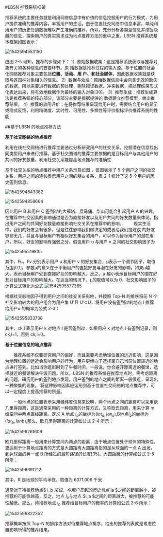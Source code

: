 #LBSN 推荐系统框架

推荐系统的主要任务就是利用网络信息中有价值的信息挖掘用户的行为模式，为用户提供准确的推荐内容，丰富用户的生活。由于位置社交网络中信息丰富，单纯利用用户的历史签到数据难以产生准确的推荐，所以，充分分析各类型信息并挖掘隐藏的信息，探索用户的真实需求成为地点推荐方法的重中之重。LBSN 推荐系统基本框架如图表示：

![1542594553150](../../../../../AppData/Local/Temp/1542594553150.png)

由图 2-5 可知，推荐的步骤如下：
1）原始数据收集：这是推荐系统获取与推荐对象有关的各种信息的首要环节。原
始数据是推荐过程的输入源。基于位置的社会化网络推荐对象主要包括**位置、活动、用**
**户、和社会媒体**，因此数据收集就是获取与这四种对象相关的信息。
2）数据与处理：原始数据信息中会包含无效的缺失的数据，所以需要进行数据的预处理，剔除错误数据、冲突数据，把处理结果形式化表达出来，将有效地数据作为最终的输入对象[30]。
3）推荐生成：推荐生成算法是推荐系统的核心部分。该部分主要是根据提供的
数据建立推荐模型，给出推荐结果。
4）推荐的效用评价：在将推荐结果呈现给用户时，需要结合用户的显示或隐式反馈，利用精确度、实时性、可用性、多样性等评价指标评价推荐系统的性能

##基于LBSN 的地点推荐方法 

**基于社交网络的地点推荐**

利用在线社交网络进行推荐主要通过分析研究用户的社交关系，挖掘潜在信息找出同类型用户来进行推荐。基于社交图谱的推荐主要依据的是目标用户与其他用户的共同的好友数量，利用社交关系能提高地点推荐的准确性

基于社交关系的地点推荐中用户关系示意如图 ，该图表示了 5 个用户之间的社交关系，用户之间的连线表示用户之间的朋友关系，表 2-1 统计了这 5 个用户的历史签到信息。

![1542594843382](../../../../../AppData/Local/Temp/1542594843382.png)

![1542594858664](../../../../../AppData/Local/Temp/1542594858664.png)

因此用户 B 和用户 C 签到过的大雁塔、兵马俑、华山可能会引起用户 A 的兴趣。在推荐中社交因素的影响通过是否为直接好友以及用户共同的好友数量来体现。指出用户之间的共同好友数量直接影响社交关系在推荐中的影响。
　　现实生活中，我们的好友会有很多，但是往往影响我们做决定的或者给我们提建议
的好友寥寥无几，并且与目标用户有相似好友集合的用户，可以作为目标用户的潜在用
户，所以，好友的影响有强弱之分。假设用户 u 与用户 v 之间的社交影响因子为 

![1542595519835](../../../../../AppData/Local/Temp/1542595519835.png)

其中，Fu，Fv 分别表示用户 u 和用户 v 的好友集合，μ表示一个调节因子，取值范围[0,1]。参数μ的意义在于平衡用户的直接好友与潜在好友的影响，如果μ越大，表示目标用户受到直接好友的影响越大，反之，μ
越小表示目标用户的潜在好友对目标用户的影响越大。在适当的情况下，μ的取值可以为 0，社交影响因子的计算公式转化为公式 
![1542595577365](../../../../../AppData/Local/Temp/1542595577365.png)

根据社交影响因子得到用户之间的社交关系影响，并按照 Top-N 的排序将前 N 个社交影响较大的用户组合为用户集 U'且 U'⊂U，将用户没有签到过的地点 l 推荐给用户u 的概率为公式 2-3：

![1542595833738](../../../../../AppData/Local/Temp/1542595833738.png)

其中，ck,l 表示用户 k 对地点 l 是否签到过，如果用户 k 对地点 l 有签到记录，则 ck,l=1，否则 ck,l=0。

**基于位置信息的地点推荐**

　　推荐系统不仅要研究用户的偏好，而且需要考虑地理位置的远近影响，这是因为地理位置的远近会影响用户的行为，用户更倾向于选择离自己当前位置较近的地点进行签到。比如当你逛街时到了午餐时间，一般说，你会避开距离远的餐馆，选择就近的餐馆解决午饭问题。所以，LBSN 的推荐系统在推荐地点时，需考虑距离的问题。研究用户的签到地点发现，用户签到的地点之间的距离一般很近，呈现出一种聚集的现象。
将这种影响因素应运用到基于位置社交网络的地点推荐中，可以一定程度上提高推荐的质量。

　　一般地点的位置表示采用经纬度信息来说明，两个地点之间的距离可以采用欧几里得距离，这是通常采用的一种距离的计算方式，又称欧氏距离，用来计算 m 维空间中两点直线距离。定义 A 地点 $l_a$的坐标为($lat_a,lon_a$),B地点$l_b$的坐标为($lat_b,lonb$),那么，欧几里得距离的计算如公式 2-4 所示：

![1542596261609](../../../../../AppData/Local/Temp/1542596261609.png)

欧几里得距离一般用来计算空间内两点的距离，由于地点位置处于球体的特殊性，更适用于计算地点距离的方式是大圆距离大圆距离指的是从球面的一点 A 出发，到达球面的另一点 B 所经过的最短路径的长度[35]。大圆距离的计算如公式 2-5 所示：

![1542596691212](../../../../../AppData/Local/Temp/1542596691212.png)

其中，R 是地球的平均半径，取值为 6371.009 千米

通常对于待推荐地点$ l_b $来说，与用户签到的历史地点$ la $之间的距离越小，被推荐的可能性越高，反之，地点 
$l_b$与地点 $l_a $之间的距离越大，被推荐的可能性越低。那么，待推荐地点 $l_b$ 推荐给目标用户的概率的计算如公式 2-6 所示：

![1542596822352](../../../../../AppData/Local/Temp/1542596822352.png)

推荐概率按照 Top-N 的排序方法对待推荐地点排序，给出的推荐列表就是考虑位置影响所得的推荐结果。











